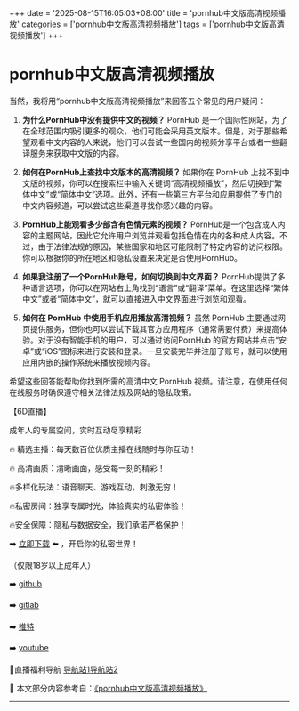 +++
date = '2025-08-15T16:05:03+08:00'
title = 'pornhub中文版高清视频播放'
categories = ['pornhub中文版高清视频播放']
tags = ['pornhub中文版高清视频播放']
+++

# pornhub中文版高清视频播放

当然，我将用“pornhub中文版高清视频播放”来回答五个常见的用户疑问：

1. **为什么PornHub中没有提供中文的视频？**
   PornHub 是一个国际性网站，为了在全球范围内吸引更多的观众，他们可能会采用英文版本。但是，对于那些希望观看中文内容的人来说，他们可以尝试一些国内的视频分享平台或者一些翻译服务来获取中文版的内容。

2. **如何在PornHub上查找中文版本的高清视频？**
   如果你在 PornHub 上找不到中文版的视频，你可以在搜索栏中输入关键词“高清视频播放”，然后切换到“繁体中文”或“简体中文”选项。此外，还有一些第三方平台和应用提供了专门的中文内容频道，可以尝试这些渠道寻找你感兴趣的内容。

3. **PornHub上能观看多少部含有色情元素的视频？**
   PornHub是一个包含成人内容的主题网站，因此它允许用户浏览并观看包括色情在内的各种成人内容。不过，由于法律法规的原因，某些国家和地区可能限制了特定内容的访问权限。你可以根据你的所在地区和隐私设置来决定是否使用PornHub。

4. **如果我注册了一个PornHub账号，如何切换到中文界面？**
   PornHub提供了多种语言选项，你可以在网站右上角找到“语言”或“翻译”菜单。在这里选择“繁体中文”或者“简体中文”，就可以直接进入中文界面进行浏览和观看。

5. **如何在 PornHub 中使用手机应用播放高清视频？**
   虽然 PornHub 主要通过网页提供服务，但你也可以尝试下载其官方应用程序（通常需要付费）来提高体验。对于没有智能手机的用户，可以通过访问PornHub 的官方网站并点击“安卓”或“iOS”图标来进行安装和登录。一旦安装完毕并注册了账号，就可以使用应用内嵌的操作系统来播放视频内容。

希望这些回答能帮助你找到所需的高清中文 PornHub 视频。请注意，在使用任何在线服务时确保遵守相关法律法规及网站的隐私政策。

【6D直播】

 成年人的专属空间，实时互动尽享精彩

🔥 精选主播：每天数百位优质主播在线随时与你互动！

🔥 高清画质：清晰画面，感受每一刻的精彩！

🔥多样化玩法：语音聊天、游戏互动，刺激无穷！

🔥私密房间：独享专属时光，体验真实的私密体验！

🔥安全保障：隐私与数据安全，我们承诺严格保护！

➡️ [立即下载](https://down123.s3.ap-east-1.amazonaws.com/down/down.html?channelCode=blog) ⬅️ ，开启你的私密世界！

 （仅限18岁以上成年人）

➡️ [github](https://aldult-live.github.io/)

➡️ [gitlab](https://seo-09598d.gitlab.io/)

➡️ [推特](https://x.com/wegame33)

➡️ [youtube](https://www.youtube.com/@6Dlive)

🔞直播福利导航   [导航站1](https://webstack-86085a.gitlab.io/)[导航站2](https://onlygit123-2.github.io/)

📘 本文部分内容参考自：[《pornhub中文版高清视频播放》](https://webstack-hugo-8.pages.dev/)

---
